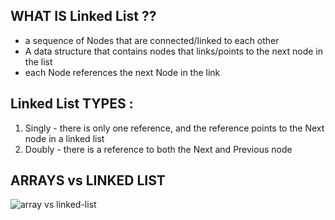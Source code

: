 ## WHAT IS Linked List ??
+ a sequence of Nodes that are connected/linked to each other
+ A data structure that contains nodes that links/points to the next node in the list
+ each Node references the next Node in the link


## Linked List TYPES : 
1. Singly -  there is only one reference, and the reference points to the Next node in a linked list
2. Doubly - there is a reference to both the Next and Previous node

## ARRAYS vs LINKED LIST 
![array vs linked-list](https://miro.medium.com/max/700/1*cUehR5S18XSoVLaPNfNzlA.jpeg)

